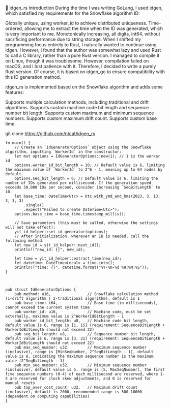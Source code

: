🦜 idgen_rs
Introduction
During the time I was writing GoLang, I used idgen, which satisfied my requirements for the Snowflake algorithm ID:

Globally unique, using worker_id to achieve distributed uniqueness.
Time-ordered, allowing me to extract the time when the ID was generated, which is very important to me.
Monotonically increasing, all digits, int64, without sacrificing performance due to string storage.
When I shifted my programming focus entirely to Rust, I naturally wanted to continue using idgen. However, I found that the author was somewhat lazy and used Rust to call a C library, rather than a pure Rust version. I managed to compile it on Linux, though it was troublesome. However, compilation failed on macOS, and I lost patience with it. Therefore, I decided to write a purely Rust version. Of course, it is based on idgen_go to ensure compatibility with this ID generation method.

idgen_rs is implemented based on the Snowflake algorithm and adds some features:

Supports multiple calculation methods, including traditional and drift algorithms.
Supports custom machine code bit length and sequence number bit length.
Supports custom maximum and minimum sequence numbers.
Supports custom maximum drift count.
Supports custom base time.


git clone https://github.com/ntcat/idgen_rs

```
fn main() {
    // Create an `IdGeneratorOptions` object using the Snowflake algorithm, inputting `WorkerId` in the constructor:
    let mut options = IdGeneratorOptions::new(1); // 1 is the worker id
    options.worker_id_bit_length = 10; // Default value is 6, limiting the maximum value of `WorkerId` to 2^6 - 1, meaning up to 64 nodes by default.
    options.seq_bit_length = 6; // Default value is 6, limiting the number of IDs generated per millisecond. If the generation speed exceeds 50,000 IDs per second, consider increasing `SeqBitLength` to 10.
    let base_time: DateTime<Utc> = Utc.with_ymd_and_hms(2023, 3, 13, 3, 3, 3)
        .single()
        .expect("Failed to create DateTime<Utc>");
    options.base_time = base_time.timestamp_millis();

    // Save parameters (this must be called, otherwise the settings will not take effect):
    yit_id_helper::set_id_generator(options);
    // After initialization, wherever an ID is needed, call the following method:
    let new_id = yit_id_helper::next_id();
    println!("new_id: {}", new_id);

    let time = yit_id_helper::extract_time(new_id);
    let datetime: DateTime<Local> = time.into();
    println!("time: {}", datetime.format("%Y-%m-%d %H:%M:%S"));
}



pub struct IdGeneratorOptions {
    pub method: u16,                // Snowflake calculation method (1-drift algorithm | 2-traditional algorithm), default is 1
    pub base_time: i64,             // Base time (in milliseconds), cannot exceed the current system time
    pub worker_id: u16,             // Machine code, must be set externally, maximum value is 2^WorkerIdBitLength - 1
    pub worker_id_bit_length: u8,   // Machine code bit length, default value is 6, range is [1, 15] (requirement: SequenceBitLength + WorkerIdBitLength should not exceed 22)
    pub seq_bit_length: u8,         // Sequence number bit length, default value is 6, range is [3, 21] (requirement: SequenceBitLength + WorkerIdBitLength should not exceed 22)
    pub max_seq_number: u32,        // Maximum sequence number (inclusive), range is [MinSeqNumber, 2^SeqBitLength - 1], default value is 0, indicating the maximum sequence number is the maximum value (2^SeqBitLength - 1]
    pub min_seq_number: u32,        // Minimum sequence number (inclusive), default value is 5, range is [5, MaxSeqNumber], the first five sequence numbers (0-4) of each millisecond are reserved, where 1-4 are reserved for clock skew adjustments, and 0 is reserved for manual resets
    pub top_over_cost_count: u32,   // Maximum drift count (inclusive), default is 2000, recommended range is 500-10000 (dependent on computing capabilities)
}

```